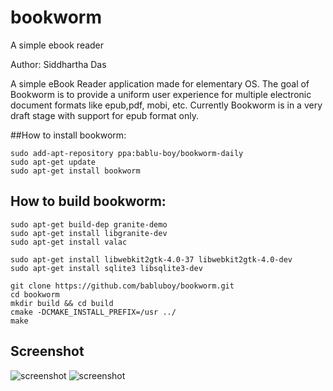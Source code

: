 # bookworm
A simple ebook reader

Author: Siddhartha Das

A simple eBook Reader application made for elementary OS. The goal of Bookworm is to provide a uniform user experience for multiple electronic document formats like epub,pdf, mobi, etc. Currently Bookworm is in a very draft stage with support for epub format only.

##How to install bookworm:

```shell
sudo add-apt-repository ppa:bablu-boy/bookworm-daily
sudo apt-get update
sudo apt-get install bookworm
```

## How to build bookworm:

```shell
sudo apt-get build-dep granite-demo 
sudo apt-get install libgranite-dev
sudo apt-get install valac

sudo apt-get install libwebkit2gtk-4.0-37 libwebkit2gtk-4.0-dev
sudo apt-get install sqlite3 libsqlite3-dev

git clone https://github.com/babluboy/bookworm.git
cd bookworm
mkdir build && cd build 
cmake -DCMAKE_INSTALL_PREFIX=/usr ../
make
```
## Screenshot

![screenshot](https://github.com/babluboy/bookworm/blob/master/screenshots/BookwormLibraryView.jpeg)
![screenshot](https://github.com/babluboy/bookworm/blob/master/screenshots/BookwormReadingView.jpeg)
